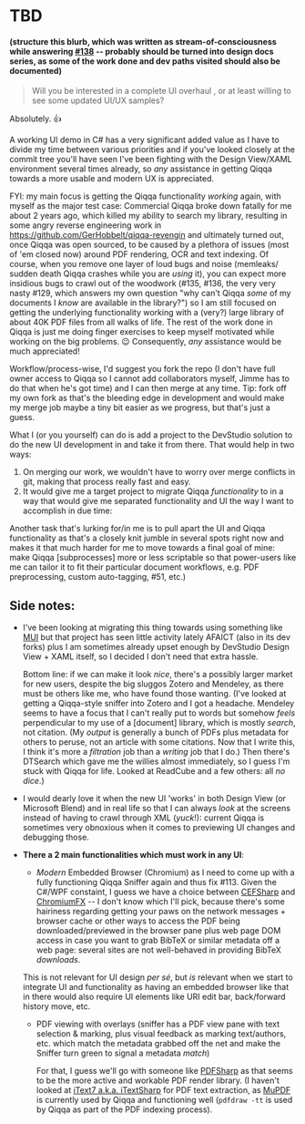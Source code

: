 # TBD 
#### (structure this blurb, which was written as stream-of-consciousness while answering [#138](https://github.com/jimmejardine/qiqqa-open-source/issues/138) -- probably should be turned into design docs series, as some of the work done and dev paths visited should also be documented)

> Will you be interested in a complete UI overhaul , or at least willing to see some updated UI/UX samples?

Absolutely.  :+1: 

A working UI demo in C# has a very significant added value as I have to divide my time between various priorities and if you've looked closely at the commit tree you'll have seen I've been fighting with the Design View/XAML environment several times already, so *any* assistance in getting Qiqqa towards a more usable and modern UX is appreciated.

FYI: my main focus is getting the Qiqqa functionality *working* again, with myself as the major test case: Commercial Qiqqa broke down fatally for me about 2 years ago, which killed my ability to search my library, resulting in some angry reverse engineering work in https://github.com/GerHobbelt/qiqqa-revengin and ultimately turned out, once Qiqqa was open sourced, to be caused by a plethora of issues (most of 'em closed now) around PDF rendering, OCR and text indexing. Of course, when you remove one layer of loud bugs and noise (memleaks/ sudden death Qiqqa crashes while you are *using* it), you can expect more insidious bugs to crawl out of the woodwork (#135, #136, the very very nasty #129, which answers my own question "why can't Qiqqa *some* of my documents I *know* are available in the library?") so I am still focused on getting the underlying functionality working with a (very?) large library of about 40K PDF files from all walks of life.
The rest of the work done in Qiqqa is just me doing finger exercises to keep myself motivated while working on the big problems. 😉  Consequently, *any* assistance would be much appreciated!

Workflow/process-wise, I'd suggest you fork the repo (I don't have full owner access to Qiqqa so I cannot add collaborators myself, Jimme has to do that when he's got time) and I can then merge at any time. Tip: fork off my own fork as that's the bleeding edge in development and would make my merge job maybe a tiny bit easier as we progress, but that's just a guess.

What I (or you yourself) can do is add a project to the DevStudio solution to do the new UI development in and take it from there. That would help in two ways:

1. On merging our work, we wouldn't have to worry over merge conflicts in git, making that process really fast and easy.
2. It would give me a target project to migrate Qiqqa *functionality* to in a way that would give me separated functionality and UI the way I want to accomplish in due time:

  Another task that's lurking for/in me is to pull apart the UI and Qiqqa functionality as that's a closely knit jumble in several spots right now and makes it that much harder for me to move towards a final goal of mine: make Qiqqa \[subprocesses\] more or less scriptable so that power-users like me can tailor it to fit their particular document workflows, e.g. PDF preprocessing, custom auto-tagging, #51, etc.)


## Side notes: 

* I've been looking at migrating this thing towards using something like [MUI](https://github.com/firstfloorsoftware/mui) but that project has seen little activity lately AFAICT (also in its dev forks) plus I am sometimes already upset enough by DevStudio Design View + XAML itself, so I decided I don't need that extra hassle. 

  Bottom line: if we can make it look *nice*, there's a possibly larger market for new users, despite the big sluggos Zotero and Mendeley, as there must be others like me, who have found those wanting. (I've looked at getting a Qiqqa-style sniffer into Zotero and I got a headache. Mendeley seems to have a focus that I can't really put to words but somehow *feels* perpendicular to my use of a \[document\] library, which is mostly *search*, not citation. (My *output* is generally a bunch of PDFs plus metadata for others to peruse, not an article with some citations. Now that I write this, I think it's more a *filtration* job than a *writing* job that I do.) Then there's DTSearch which gave me the willies almost immediately, so I guess I'm stuck with Qiqqa for life. Looked at ReadCube and a few others: all *no dice*.)

* I would dearly love it when the new UI 'works' in both Design View (or Microsoft Blend) and in real life so that I can always *look* at the screens instead of having to crawl through XML (*yuck*!): current Qiqqa is sometimes very obnoxious when it comes to previewing UI changes and debugging those.

* **There a 2 main functionalities which must work in any UI**: 

  + *Modern* Embedded Browser (Chromium) as I need to come up with a fully functioning Qiqqa Sniffer again and thus fix #113. Given the C#/WPF constaint, I guess we have a choice between [CEFSharp](https://cefsharp.github.io/) and [ChromiumFX](https://bitbucket.org/chromiumfx/chromiumfx/src/default/) -- I don't know which I'll pick, because there's some hairiness regarding getting your paws on the network messages + browser cache or other ways to access the PDF being downloaded/previewed in the browser pane plus web page DOM access in case you want to grab BibTeX or similar metadata off a web page: several sites are not well-behaved in providing BibTeX *downloads*.

   This is not relevant for UI design *per sé*, but *is* relevant when we start to integrate UI and functionality as having an embedded browser like that in there would also require UI elements like URI edit bar, back/forward history move, etc.

  + PDF viewing with overlays (sniffer has a PDF view pane with text selection & marking, plus visual feedback as marking text/authors, etc. which match the metadata grabbed off the net and make the Sniffer turn green to signal a metadata *match*)

    For that, I guess we'll go with someone like [PDFSharp](https://github.com/empira/PDFsharp) as that seems to be the more active and workable PDF render library. (I haven't looked at [iText7 a.k.a. iTextSharp](https://github.com/itext/itext7-dotnet) for PDF text extraction, as [MuPDF](https://github.com/ArtifexSoftware/mupdf) is currently used by Qiqqa and functioning well (`pdfdraw -tt` is used by Qiqqa as part of the PDF indexing process).



